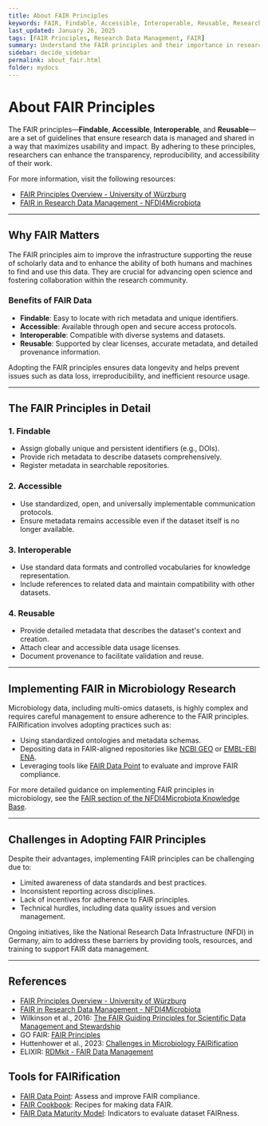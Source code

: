 ```yaml
---
title: About FAIR Principles
keywords: FAIR, Findable, Accessible, Interoperable, Reusable, Research Data
last_updated: January 26, 2025
tags: [FAIR Principles, Research Data Management, FAIR]
summary: Understand the FAIR principles and their importance in research data management.
sidebar: decide_sidebar
permalink: about_fair.html
folder: mydocs
---
```


# About FAIR Principles

The FAIR principles—**Findable**, **Accessible**, **Interoperable**, and **Reusable**—are a set of guidelines that ensure research data is managed and shared in a way that maximizes usability and impact. By adhering to these principles, researchers can enhance the transparency, reproducibility, and accessibility of their work.

For more information, visit the following resources:
- [FAIR Principles Overview - University of Würzburg](https://www.med.uni-wuerzburg.de/fdm/helpdesk/fair/)
- [FAIR in Research Data Management - NFDI4Microbiota](https://knowledgebase.nfdi4microbiota.de/Research-Data-Management/fair.html)

---

## Why FAIR Matters

The FAIR principles aim to improve the infrastructure supporting the reuse of scholarly data and to enhance the ability of both humans and machines to find and use this data. They are crucial for advancing open science and fostering collaboration within the research community.

### Benefits of FAIR Data
- **Findable**: Easy to locate with rich metadata and unique identifiers.
- **Accessible**: Available through open and secure access protocols.
- **Interoperable**: Compatible with diverse systems and datasets.
- **Reusable**: Supported by clear licenses, accurate metadata, and detailed provenance information.

Adopting the FAIR principles ensures data longevity and helps prevent issues such as data loss, irreproducibility, and inefficient resource usage.

---

## The FAIR Principles in Detail

### 1. **Findable**
- Assign globally unique and persistent identifiers (e.g., DOIs).
- Provide rich metadata to describe datasets comprehensively.
- Register metadata in searchable repositories.

### 2. **Accessible**
- Use standardized, open, and universally implementable communication protocols.
- Ensure metadata remains accessible even if the dataset itself is no longer available.

### 3. **Interoperable**
- Use standard data formats and controlled vocabularies for knowledge representation.
- Include references to related data and maintain compatibility with other datasets.

### 4. **Reusable**
- Provide detailed metadata that describes the dataset's context and creation.
- Attach clear and accessible data usage licenses.
- Document provenance to facilitate validation and reuse.

---

## Implementing FAIR in Microbiology Research

Microbiology data, including multi-omics datasets, is highly complex and requires careful management to ensure adherence to the FAIR principles. FAIRification involves adopting practices such as:
- Using standardized ontologies and metadata schemas.
- Depositing data in FAIR-aligned repositories like [NCBI GEO](https://www.ncbi.nlm.nih.gov/geo/) or [EMBL-EBI ENA](https://www.ebi.ac.uk/ena/).
- Leveraging tools like [FAIR Data Point](https://fairdatapoint.org) to evaluate and improve FAIR compliance.

For more detailed guidance on implementing FAIR principles in microbiology, see the [FAIR section of the NFDI4Microbiota Knowledge Base](https://knowledgebase.nfdi4microbiota.de/Research-Data-Management/fair.html).

---

## Challenges in Adopting FAIR Principles

Despite their advantages, implementing FAIR principles can be challenging due to:
- Limited awareness of data standards and best practices.
- Inconsistent reporting across disciplines.
- Lack of incentives for adherence to FAIR principles.
- Technical hurdles, including data quality issues and version management.

Ongoing initiatives, like the National Research Data Infrastructure (NFDI) in Germany, aim to address these barriers by providing tools, resources, and training to support FAIR data management.

---

## References
- [FAIR Principles Overview - University of Würzburg](https://www.med.uni-wuerzburg.de/fdm/helpdesk/fair/)
- [FAIR in Research Data Management - NFDI4Microbiota](https://knowledgebase.nfdi4microbiota.de/Research-Data-Management/fair.html)
- Wilkinson et al., 2016: [The FAIR Guiding Principles for Scientific Data Management and Stewardship](https://doi.org/10.1038/sdata.2016.18)
- GO FAIR: [FAIR Principles](https://www.go-fair.org/fair-principles/)
- Huttenhower et al., 2023: [Challenges in Microbiology FAIRification](https://doi.org/10.1038/s41564-023-01484-x)
- ELIXIR: [RDMkit - FAIR Data Management](https://rdmkit.elixir-europe.org)

## Tools for FAIRification
- [FAIR Data Point](https://fairdatapoint.org): Assess and improve FAIR compliance.
- [FAIR Cookbook](https://fairplus.github.io/the-fair-cookbook/): Recipes for making data FAIR.
- [FAIR Data Maturity Model](https://doi.org/10.5281/zenodo.3588148): Indicators to evaluate dataset FAIRness.



